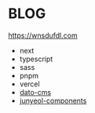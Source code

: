 # BLOG

<https://wnsdufdl.com>

- next
- typescript
- sass
- pnpm
- vercel
- [dato-cms](https://www.datocms.com/)
- [junyeol-components](https://www.npmjs.com/package/junyeol-components)
